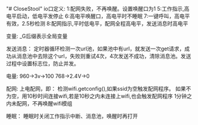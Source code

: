 "# CloseStool" 
io口定义:
1:配网失败，不再唤醒。设置唤醒口为1
5:工作指示,高电平启动，低电平发停止
6:高电平唤醒口，高电平时不睡眠
7:一键呼叫，高电平有效，2.5秒检测
8:配网指示,平时低电平，配网全程高电平，发送消息时高电平

变量:
    _G后缀表示全局变量

发送消息：
    定时器循环检测一次url池，如果池中有url，就发送一次get请求，成功从消息池中去除这个url，失败则重试4次，4次发送不成功，清除消息池。发送过程中设置标志位，防止并发。

电量:
960->3v->100
768->2.4V->0

配网:
    上电配网，即：
        检测wifi.getconfig(),如果ssid为空触发配网程序。
        如果不为空，用10秒时间连接wifi,若是10秒之内未连接上wifi,也会触发配网程序
        1分钟之内未配网，不再唤醒wifi模组

睡眠：
    睡眠时关闭工作指示中断、消息池，唤醒时再打开
